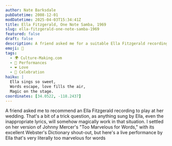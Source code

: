 ```yaml
---
author: Nate Barksdale
pubDatetime: 2008-12-01
modDatetime: 2025-04-03T15:34:41Z
title: Ella Fitzgerald, One Note Samba, 1969
slug: ella-fitzgerald-one-note-samba-1969
featured: false
draft: false
description: A friend asked me for a suitable Ella Fitzgerald recording for her wedding, leading me to choose her rendition of "Too Marvelous for Words."
emoji: 🎤
tags:
  - 🌍 Culture-Making.com
  - 🎤 Performances
  - ❤️ Love
  - 🎉 Celebration
haiku: |
  Ella sings so sweet,  
  Words escape, love fills the air,  
  Magic on the stage.
coordinates: [34.0522, -118.2437]
---
```


A friend asked me to recommend an Ella Fitzgerald recording to play at her wedding. That's a bit of a trick question, as anything sung by Ella, even the inappropriate lyrics, will somehow magically work in that situation. I settled on her version of Johnny Mercer's "Too Marvelous for Words," with its excellent Webster's Dictionary shout-out, but here's a live performance by Ella that's very literally too marvelous for words
